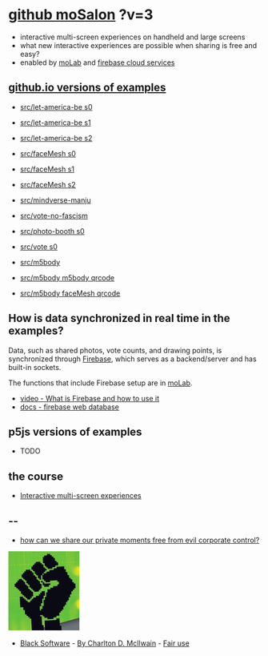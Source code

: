 # [github moSalon](https://github.com/molab-itp/moSalon) ?v=3

- interactive multi-screen experiences on handheld and large screens
- what new interactive experiences are possible when sharing is free and easy?
- enabled by [moLab](https://github.com/molab-itp/moLib) and [firebase cloud services](https://firebase.google.com)

## [github.io versions of examples](https://molab-itp.github.io/moSalon?v=3)

- [src/let-america-be s0](src/let-america-be/qrcode?v=3&group=s0)
- [src/let-america-be s1](src/let-america-be/qrcode?v=3&group=s1)
- [src/let-america-be s2](src/let-america-be/qrcode?v=3&group=s2)

- [src/faceMesh s0](src/faceMesh/qrcode?v=3)
- [src/faceMesh s1](src/faceMesh/qrcode?v=3&group=s1)
- [src/faceMesh s2](src/faceMesh/qrcode?v=3&group=s2)

- [src/mindverse-manju](src/mindverse-manju)
- [src/vote-no-fascism](src/vote-no-fascism/?v=3)

- [src/photo-booth s0](src/photo-booth/?v=3)
- [src/vote s0](src/vote/?v=3)

- [src/m5body](src/m5body/?v=3)
- [src/m5body m5body qrcode](src/m5body/qrcode-m5body/?v=3&app=mo-m5body&group=m5body)
- [src/m5body faceMesh qrcode](src/m5body/qrcode-facemesh/?v=3&app=mo-m5body&group=m5body)

## How is data synchronized in real time in the examples?

Data, such as shared photos, vote counts, and drawing points, is synchronized through [Firebase](https://firebase.google.com), which serves as a backend/server and has built-in sockets.

The functions that include Firebase setup are in [moLab](https://github.com/molab-itp/moLib).

- [video - What is Firebase and how to use it](https://www.youtube.com/watch?v=p9pgI3Mg-So&list=PLl-K7zZEsYLnfwBe4WgEw9ao0J0N1LYDR&index=8)
- [docs - firebase web database](https://firebase.google.com/docs/database/web/start?hl=en&authuser=0)

## p5js versions of examples

- TODO

## the course

- [Interactive multi-screen experiences](https://github.com/p5videoKit/IM-Screens-2024-03-ima)

## --

- [how can we share our private moments free from evil corporate control?](https://github.com/jht1493/jht-site?tab=readme-ov-file#why)

[![Black_Software](png/power-fist-142x158.png)](https://en.wikipedia.org/wiki/Black_Software)

- [Black Software](https://en.wikipedia.org/wiki/Black_Software) - [By Charlton D. McIlwain](https://global.oup.com/academic/product/black-software-9780190863845) - [Fair use](https://en.wikipedia.org/w/index.php?curid=67093597)
